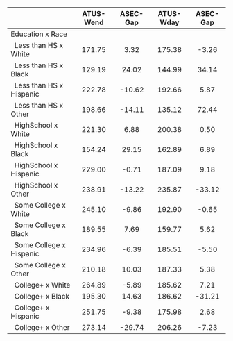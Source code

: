 
|                      |    ATUS-Wend |     ASEC-Gap |    ATUS-Wday |     ASEC-Gap |
| -------------------- | :----------: | :----------: | :----------: | :----------: |
| Education x Race     |              |              |              |              |
| &nbsp;&nbsp;Less than HS x White |       171.75 |         3.32 |       175.38 |        -3.26 |
| &nbsp;&nbsp;Less than HS x Black |       129.19 |        24.02 |       144.99 |        34.14 |
| &nbsp;&nbsp;Less than HS x Hispanic |       222.78 |       -10.62 |       192.66 |         5.87 |
| &nbsp;&nbsp;Less than HS x Other |       198.66 |       -14.11 |       135.12 |        72.44 |
| &nbsp;&nbsp;HighSchool x White |       221.30 |         6.88 |       200.38 |         0.50 |
| &nbsp;&nbsp;HighSchool x Black |       154.24 |        29.15 |       162.89 |         6.89 |
| &nbsp;&nbsp;HighSchool x Hispanic |       229.00 |        -0.71 |       187.09 |         9.18 |
| &nbsp;&nbsp;HighSchool x Other |       238.91 |       -13.22 |       235.87 |       -33.12 |
| &nbsp;&nbsp;Some College x White |       245.10 |        -9.86 |       192.90 |        -0.65 |
| &nbsp;&nbsp;Some College x Black |       189.55 |         7.69 |       159.77 |         5.62 |
| &nbsp;&nbsp;Some College x Hispanic |       234.96 |        -6.39 |       185.51 |        -5.50 |
| &nbsp;&nbsp;Some College x Other |       210.18 |        10.03 |       187.33 |         5.38 |
| &nbsp;&nbsp;College+ x White |       264.89 |        -5.89 |       185.62 |         7.21 |
| &nbsp;&nbsp;College+ x Black |       195.30 |        14.63 |       186.62 |       -31.21 |
| &nbsp;&nbsp;College+ x Hispanic |       251.75 |        -9.38 |       175.98 |         2.68 |
| &nbsp;&nbsp;College+ x Other |       273.14 |       -29.74 |       206.26 |        -7.23 |

